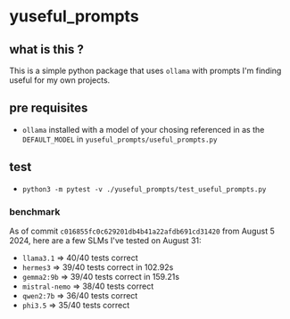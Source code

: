 # yuseful_prompts

## what is this ?

This is a simple python package that uses `ollama` with prompts I'm finding useful for my own projects.

## pre requisites

- `ollama` installed with a model of your chosing referenced in as the `DEFAULT_MODEL` in `yuseful_prompts/useful_prompts.py`

## test

- `python3 -m pytest -v ./yuseful_prompts/test_useful_prompts.py`

### benchmark

As of commit `c016855fc0c629201db4b41a22afdb691cd31420` from August 5 2024, here are a few SLMs I've tested on August 31:

- `llama3.1`     => 40/40 tests correct
- `hermes3`      => 39/40 tests correct in 102.92s
- `gemma2:9b`    => 39/40 tests correct in 159.21s
- `mistral-nemo` => 38/40 tests correct
- `qwen2:7b`     => 36/40 tests correct
- `phi3.5`       => 35/40 tests correct
